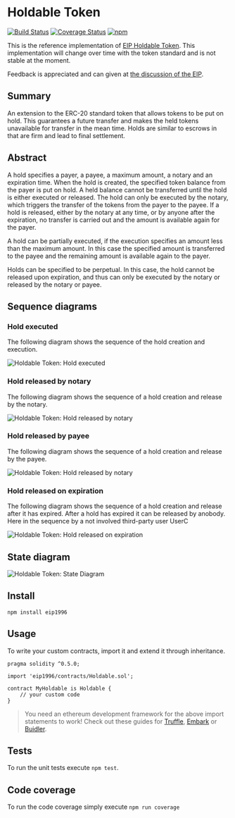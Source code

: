 # Holdable Token

[![Build Status](https://travis-ci.org/IoBuilders/holdable-token.svg?branch=master)](https://travis-ci.org/IoBuilders/holdable-token)
[![Coverage Status](https://coveralls.io/repos/github/IoBuilders/holdable-token/badge.svg?branch=master)](https://coveralls.io/github/IoBuilders/holdable-token?branch=master)
[![npm](https://img.shields.io/npm/v/eip1996.svg)](https://www.npmjs.com/package/eip1996)

This is the reference implementation of [EIP Holdable Token](https://github.com/IoBuilders/EIPs/blob/eip-holdable-token/EIPS/eip-holdable-token.md). This implementation will change over time with the token standard and is not stable at the moment.

Feedback is appreciated and can given at [the discussion of the EIP](https://github.com/IoBuilders/EIPs/pull/1).

## Summary

An extension to the ERC-20 standard token that allows tokens to be put on hold. This guarantees a future transfer and makes the held tokens unavailable for transfer in the mean time. Holds are similar to escrows in that are firm and lead to final settlement.

## Abstract
A hold specifies a payer, a payee, a maximum amount, a notary and an expiration time. When the hold is created, the specified token balance from the payer is put on hold. A held balance cannot be transferred until the hold is either executed or released. The hold can only be executed by the notary, which triggers the transfer of the tokens from the payer to the payee. If a hold is released, either by the notary at any time, or by anyone after the expiration, no transfer is carried out and the amount is available again for the payer.

A hold can be partially executed, if the execution specifies an amount less than the maximum amount. In this case the specified amount is transferred to the payee and the remaining amount is available again to the payer.

Holds can be specified to be perpetual. In this case, the hold cannot be released upon expiration, and thus can only be executed by the notary or released by the notary or payee.

## Sequence diagrams

### Hold executed

The following diagram shows the sequence of the hold creation and execution.

![Holdable Token: Hold executed](http://www.plantuml.com/plantuml/png/SoWkIImgAStDuGejJYroLD2rKr3ooCz9IKpAILK8oSzEpLEoKiW02cYKv5ifWDGuQNAXgm3fyii76bHffG2ISYvAJIn9JU62Y64nKi5A8RKYDRcq91Ka0RSQOhwLGabHObvnMceHLel0YY7sk4BCIE5oICrB0Ve10000)

### Hold released by notary

The following diagram shows the sequence of a hold creation and release by the notary.

![Holdable Token: Hold released by notary](http://www.plantuml.com/plantuml/png/SoWkIImgAStDuGejJYroLD2rKr3ooCz9IKpAILK8oSzEpLEoKiW02cYKv5ifWDGuQNAXgm3fyii76bHffG2ISYvAJIn9JU62Y64nKi5AeIWr9pMnE1KaWTKyi7CWnWL1bE9H1pTE8ICr9qKXCJU_DA-4oo4rBmNeCm00)

### Hold released by payee

The following diagram shows the sequence of a hold creation and release by the payee.

![Holdable Token: Hold released by notary](http://www.plantuml.com/plantuml/png/SoWkIImgAStDuGejJYroLD2rKr3ooCz9IKpAILK8oSzEpLEoKiW02cYKv5ifWDGuQNAXgm3fyii76bHffG2ISYvAJIn9JU42AyTYeeALGb5gJcfYSIf80gjnODV0bIbafEQaA2JcvfVcbU1J3f89WcX9uN98pKi1UWm0)

### Hold released on expiration

The following diagram shows the sequence of a hold creation and release after it has expired. After a hold has expired it can be released by anobody. Here in the sequence by a not involved third-party user UserC

![Holdable Token: Hold released on expiration](http://www.plantuml.com/plantuml/png/SoWkIImgAStDuGejJYroLD2rKr3ooCz9IKpAILK8oSzEpLEoKiW02cYKv5ifWDGuQNAXgm3fyii76bHffG2ISYvAJIn9JG4RwOpDI0KhXQBKdDJ4ubIG15RpmCw1ArF8ICr9KKZCpI_DAy6d72GJ1D6ImkMGcfS2z1a0)

## State diagram

![Holdable Token: State Diagram](http://www.plantuml.com/plantuml/png/TOx1Jkj034Nt-GgldzGVU0jKWIgnegXRnCAfRvG8rrDv7EZyFTD0YaheAXdVu-Expi4Uuq6Rbt-lj5hTqTO53lbFZqdbmS41QRw7Is07mySlO7F2VeoPc5_DPI_I6onJwkZ81Kxie1ugn2PaAOZVUL1k5TGbft2stC6R7s_qDHfLgSPSBHu3wmMadZErW94a0rrrsq716N9VdbAmbw-EyxHPndisIgQb2kk_AeJQCXMmYRXXV-O2t9BFwMttyGpygTxQvdGSd6D8jlGlaUd8bP-jj4dgjmluTAsl5XeouRnMHMkOZ0Vz1000)

## Install

```
npm install eip1996
```

## Usage

To write your custom contracts, import it and extend it through inheritance.

```solidity
pragma solidity ^0.5.0;

import 'eip1996/contracts/Holdable.sol';

contract MyHoldable is Holdable {
    // your custom code
}
```

> You need an ethereum development framework for the above import statements to work! Check out these guides for [Truffle], [Embark] or [Buidler].

## Tests

To run the unit tests execute `npm test`.

## Code coverage

To run the code coverage simply execute `npm run coverage`

[Truffle]: https://truffleframework.com/docs/truffle/quickstart
[Embark]: https://embark.status.im/docs/quick_start.html
[Buidler]: https://buidler.dev/guides/#getting-started
